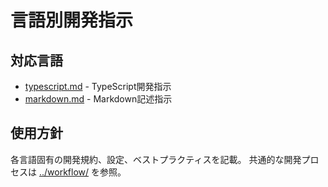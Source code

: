 # 言語別開発指示

## 対応言語

- [typescript.md](./typescript.md) - TypeScript開発指示
- [markdown.md](./markdown.md) - Markdown記述指示

## 使用方針

各言語固有の開発規約、設定、ベストプラクティスを記載。
共通的な開発プロセスは [../workflow/](../workflow/) を参照。